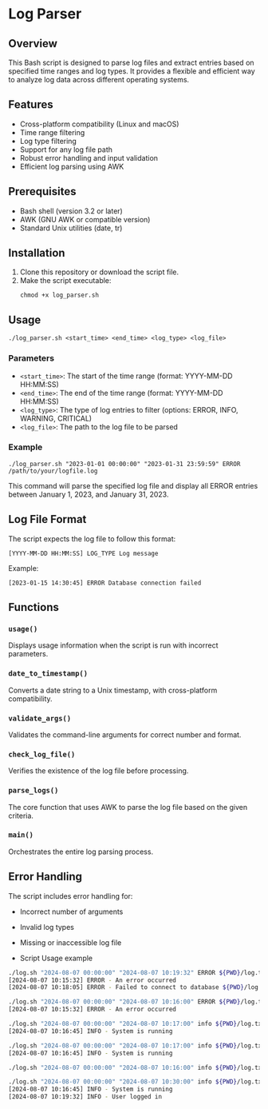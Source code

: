 # Log Parser

## Overview

This Bash script is designed to parse log files and extract entries based on specified time ranges and log types. It provides a flexible and efficient way to analyze log data across different operating systems.

## Features

- Cross-platform compatibility (Linux and macOS)
- Time range filtering
- Log type filtering
- Support for any log file path
- Robust error handling and input validation
- Efficient log parsing using AWK

## Prerequisites

- Bash shell (version 3.2 or later)
- AWK (GNU AWK or compatible version)
- Standard Unix utilities (date, tr)

## Installation

1. Clone this repository or download the script file.
2. Make the script executable:
   ```
   chmod +x log_parser.sh
   ```

## Usage

```
./log_parser.sh <start_time> <end_time> <log_type> <log_file>
```

### Parameters

- `<start_time>`: The start of the time range (format: YYYY-MM-DD HH:MM:SS)
- `<end_time>`: The end of the time range (format: YYYY-MM-DD HH:MM:SS)
- `<log_type>`: The type of log entries to filter (options: ERROR, INFO, WARNING, CRITICAL)
- `<log_file>`: The path to the log file to be parsed

### Example

```
./log_parser.sh "2023-01-01 00:00:00" "2023-01-31 23:59:59" ERROR /path/to/your/logfile.log
```

This command will parse the specified log file and display all ERROR entries between January 1, 2023, and January 31, 2023.

## Log File Format

The script expects the log file to follow this format:

```
[YYYY-MM-DD HH:MM:SS] LOG_TYPE Log message
```

Example:
```
[2023-01-15 14:30:45] ERROR Database connection failed
```

## Functions

### `usage()`
Displays usage information when the script is run with incorrect parameters.

### `date_to_timestamp()`
Converts a date string to a Unix timestamp, with cross-platform compatibility.

### `validate_args()`
Validates the command-line arguments for correct number and format.

### `check_log_file()`
Verifies the existence of the log file before processing.

### `parse_logs()`
The core function that uses AWK to parse the log file based on the given criteria.

### `main()`
Orchestrates the entire log parsing process.

## Error Handling

The script includes error handling for:
- Incorrect number of arguments
- Invalid log types
- Missing or inaccessible log file

- Script Usage example
```bash
./log.sh "2024-08-07 00:00:00" "2024-08-07 10:19:32" ERROR ${PWD}/log.txt
[2024-08-07 10:15:32] ERROR - An error occurred
[2024-08-07 10:18:05] ERROR - Failed to connect to database ${PWD}/log.txt

./log.sh "2024-08-07 00:00:00" "2024-08-07 10:16:00" ERROR ${PWD}/log.txt
[2024-08-07 10:15:32] ERROR - An error occurred

./log.sh "2024-08-07 00:00:00" "2024-08-07 10:17:00" info ${PWD}/log.txt
[2024-08-07 10:16:45] INFO - System is running

./log.sh "2024-08-07 00:00:00" "2024-08-07 10:17:00" info ${PWD}/log.txt
[2024-08-07 10:16:45] INFO - System is running

./log.sh "2024-08-07 00:00:00" "2024-08-07 10:16:00" info ${PWD}/log.txt

./log.sh "2024-08-07 00:00:00" "2024-08-07 10:30:00" info ${PWD}/log.txt
[2024-08-07 10:16:45] INFO - System is running
[2024-08-07 10:19:32] INFO - User logged in
```
